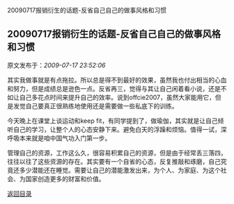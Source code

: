 20090717报销衍生的话题-反省自己自己的做事风格和习惯
## 20090717报销衍生的话题-反省自己自己的做事风格和习惯

 原文发布于：*2009-07-17 23:52:06*

其实我做事就是有点拖拉。所以总是得不到最好的效果，虽然我也付出相当的心血和努力，但是成绩总是逊色一点。反省再三，觉得与其让自己闲着看小说，还是不如让自己多花点时间来提升自己的效率。说到offcie2007，虽然大家能用它，但是发觉自己要真正很熟练地使用还是需要做一些私底下的训练。

今天晚上在课堂上谈运动和keep
fit，有同学提到了，做瑜伽，其实就是让自己倾听自己的学习，让整个人的心态安静下来。避免白天的浮躁和烦恼。值得一试，深呼吸本来就是咱中国气功入门第一步。

管理自己的资源，工作这么久，很容易积累自己的资源，但是由于经常丢三落四，往往以往了这些资源的存在。其实要有一个自省的心态，反复推敲和琢磨，自己究竟还多少潜能还在睡觉。需要让自己的潜能激发出来，为个人、为家庭、为这个社会、为国家创造更多的财富和价值。

[返回目录](index.html)
